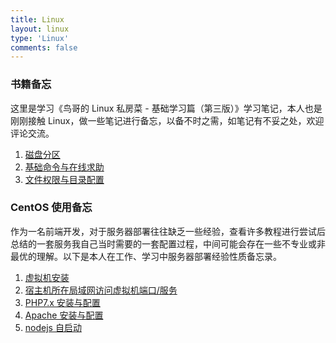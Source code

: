 ```yaml
---
title: Linux
layout: linux
type: 'Linux'
comments: false
---
```


### 书籍备忘

这里是学习《鸟哥的 Linux 私房菜 - 基础学习篇（第三版）》学习笔记，本人也是刚刚接触 Linux，做一些笔记进行备忘，以备不时之需，如笔记有不妥之处，欢迎评论交流。

1.  [磁盘分区](/linux/linux/01_disk_partition/)
2.  [基础命令与在线求助](/linux/linux/02_command/)
3.  [文件权限与目录配置](/linux/linux/03_power_dir/)

### CentOS 使用备忘

作为一名前端开发，对于服务器部署往往缺乏一些经验，查看许多教程进行尝试后总结的一套服务我自己当时需要的一套配置过程，中间可能会存在一些不专业或非最优的理解。以下是本人在工作、学习中服务器部署经验性质备忘录。

1. [虚拟机安装](/linux/centos/01_vm-install/)
2. [宿主机所在局域网访问虚拟机端口/服务](/linux/centos/02_vm-host-config/)
3. [PHP7.x 安装与配置](/linux/centos/03_php7.x/)
4. [Apache 安装与配置](/linux/centos/04_apache/)
5. [nodejs 自启动](/code/frontend/nodejs-autostart/)
